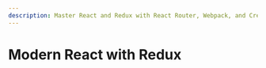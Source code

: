 ```yaml
---
description: Master React and Redux with React Router, Webpack, and Create-React-App.
---
```


# Modern React with Redux

